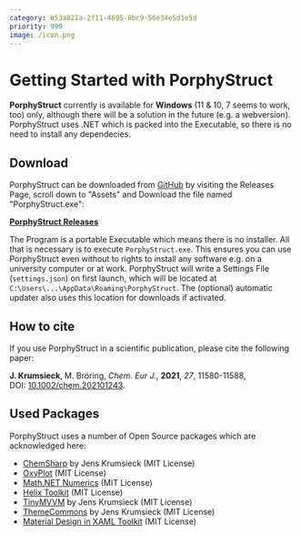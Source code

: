 ```yaml
---
category: b53a821a-2f11-4695-8bc9-56e34e5d1e5d
priority: 999
image: /icon.png
---
```

# Getting Started with PorphyStruct

**PorphyStruct** currently is available for **Windows** (11 & 10, 7 seems to work, too) only, although there will be a solution in the future (e.g. a webversion). PorphyStruct uses .NET which is packed into the Executable, so there is no need to install any dependecies.

## Download

PorphyStruct can be downloaded from [GitHub](https://github.com/JensKrumsieck/PorphyStruct) by visiting the Releases Page, scroll down to "Assets" and Download the file named "PorphyStruct.exe":

**[PorphyStruct Releases](https://github.com/JensKrumsieck/PorphyStruct/releases)**

The Program is a portable Executable which means there is no installer. All that is necessary is to execute `PorphyStruct.exe`. This ensures you can use PorphyStruct even without to rights to install any software e.g. on a university computer or at work. PorphyStruct will write a Settings File (`settings.json`) on first launch, which will be located at `C:\Users\...\AppData\Roaming\PorphyStruct`. The (optional) automatic updater also uses this location for downloads if activated.

## How to cite

If you  use PorphyStruct in a scientific publication, please cite the following paper:

<!--StartFragment-->

**J. Krumsieck**, M. Bröring, *Chem. Eur J.*, **2021**, *27*, 11580-11588, DOI: [10.1002/chem.202101243](https://doi.org/10.1002/chem.202101243).

<!--EndFragment-->

## Used Packages

PorphyStruct uses a number of Open Source packages which are acknowledged here:

<!--StartFragment-->

* [ChemSharp](https://github.com/JensKrumsieck/ChemSharp) by Jens Krumsieck (MIT License)
* [OxyPlot](https://github.com/oxyplot/oxyplot) (MIT License)
* [Math.NET Numerics](https://github.com/mathnet/mathnet-numerics) (MIT License)
* [Helix Toolkit](https://github.com/helix-toolkit/helix-toolkit) (MIT License)
* [TinyMVVM](http://github.com/JensKrumsieck/TinyMVVM) by Jens Krumsieck (MIT License)
* [ThemeCommons](http://github.com/JensKrumsieck/ThemeCommons) by Jens Krumsieck (MIT License)
* [Material Design in XAML Toolkit](https://github.com/MaterialDesignInXAML/MaterialDesignInXamlToolkit) (MIT License)

<!--EndFragment-->